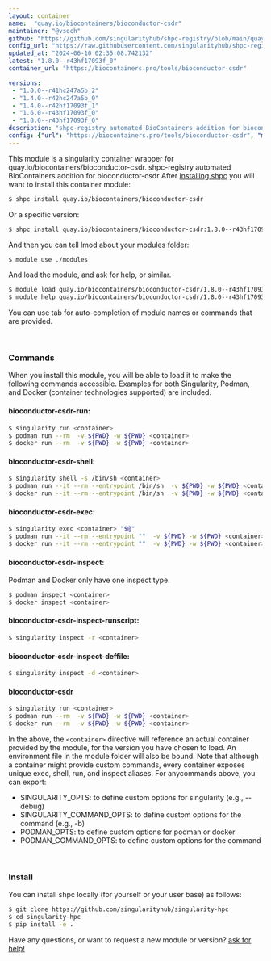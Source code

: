 ```yaml
---
layout: container
name:  "quay.io/biocontainers/bioconductor-csdr"
maintainer: "@vsoch"
github: "https://github.com/singularityhub/shpc-registry/blob/main/quay.io/biocontainers/bioconductor-csdr/container.yaml"
config_url: "https://raw.githubusercontent.com/singularityhub/shpc-registry/main/quay.io/biocontainers/bioconductor-csdr/container.yaml"
updated_at: "2024-06-10 02:35:08.742132"
latest: "1.8.0--r43hf17093f_0"
container_url: "https://biocontainers.pro/tools/bioconductor-csdr"

versions:
 - "1.0.0--r41hc247a5b_2"
 - "1.4.0--r42hc247a5b_0"
 - "1.4.0--r42hf17093f_1"
 - "1.6.0--r43hf17093f_0"
 - "1.8.0--r43hf17093f_0"
description: "shpc-registry automated BioContainers addition for bioconductor-csdr"
config: {"url": "https://biocontainers.pro/tools/bioconductor-csdr", "maintainer": "@vsoch", "description": "shpc-registry automated BioContainers addition for bioconductor-csdr", "latest": {"1.8.0--r43hf17093f_0": "sha256:95fe762153aaed80b434fd6fcfbd2daf5f4cd53444f82e6f008184af553fb343"}, "tags": {"1.0.0--r41hc247a5b_2": "sha256:4d600ac2a62cdf7f4cd5c9e195c2a91fd3628931ad015d9ace071335239e6806", "1.4.0--r42hc247a5b_0": "sha256:542ff548228da23851e632a5757609018786606ecee84b8a3f5acd9254346b69", "1.4.0--r42hf17093f_1": "sha256:026cab2337579a78a7f43bee06282bff2842863bea65034a5ba6eddb97a61ce1", "1.6.0--r43hf17093f_0": "sha256:8285787abc9ce35413f053178738a237d5af0d925f362508fe3ed58bf534f593", "1.8.0--r43hf17093f_0": "sha256:95fe762153aaed80b434fd6fcfbd2daf5f4cd53444f82e6f008184af553fb343"}, "docker": "quay.io/biocontainers/bioconductor-csdr"}
---
```


This module is a singularity container wrapper for quay.io/biocontainers/bioconductor-csdr.
shpc-registry automated BioContainers addition for bioconductor-csdr
After [installing shpc](#install) you will want to install this container module:


```bash
$ shpc install quay.io/biocontainers/bioconductor-csdr
```

Or a specific version:

```bash
$ shpc install quay.io/biocontainers/bioconductor-csdr:1.8.0--r43hf17093f_0
```

And then you can tell lmod about your modules folder:

```bash
$ module use ./modules
```

And load the module, and ask for help, or similar.

```bash
$ module load quay.io/biocontainers/bioconductor-csdr/1.8.0--r43hf17093f_0
$ module help quay.io/biocontainers/bioconductor-csdr/1.8.0--r43hf17093f_0
```

You can use tab for auto-completion of module names or commands that are provided.

<br>

### Commands

When you install this module, you will be able to load it to make the following commands accessible.
Examples for both Singularity, Podman, and Docker (container technologies supported) are included.

#### bioconductor-csdr-run:

```bash
$ singularity run <container>
$ podman run --rm  -v ${PWD} -w ${PWD} <container>
$ docker run --rm  -v ${PWD} -w ${PWD} <container>
```

#### bioconductor-csdr-shell:

```bash
$ singularity shell -s /bin/sh <container>
$ podman run --it --rm --entrypoint /bin/sh  -v ${PWD} -w ${PWD} <container>
$ docker run --it --rm --entrypoint /bin/sh  -v ${PWD} -w ${PWD} <container>
```

#### bioconductor-csdr-exec:

```bash
$ singularity exec <container> "$@"
$ podman run --it --rm --entrypoint ""  -v ${PWD} -w ${PWD} <container> "$@"
$ docker run --it --rm --entrypoint ""  -v ${PWD} -w ${PWD} <container> "$@"
```

#### bioconductor-csdr-inspect:

Podman and Docker only have one inspect type.

```bash
$ podman inspect <container>
$ docker inspect <container>
```

#### bioconductor-csdr-inspect-runscript:

```bash
$ singularity inspect -r <container>
```

#### bioconductor-csdr-inspect-deffile:

```bash
$ singularity inspect -d <container>
```



#### bioconductor-csdr

```bash
$ singularity run <container>
$ podman run --rm  -v ${PWD} -w ${PWD} <container>
$ docker run --rm  -v ${PWD} -w ${PWD} <container>
```


In the above, the `<container>` directive will reference an actual container provided
by the module, for the version you have chosen to load. An environment file in the
module folder will also be bound. Note that although a container
might provide custom commands, every container exposes unique exec, shell, run, and
inspect aliases. For anycommands above, you can export:

 - SINGULARITY_OPTS: to define custom options for singularity (e.g., --debug)
 - SINGULARITY_COMMAND_OPTS: to define custom options for the command (e.g., -b)
 - PODMAN_OPTS: to define custom options for podman or docker
 - PODMAN_COMMAND_OPTS: to define custom options for the command

<br>

### Install

You can install shpc locally (for yourself or your user base) as follows:

```bash
$ git clone https://github.com/singularityhub/singularity-hpc
$ cd singularity-hpc
$ pip install -e .
```

Have any questions, or want to request a new module or version? [ask for help!](https://github.com/singularityhub/singularity-hpc/issues)